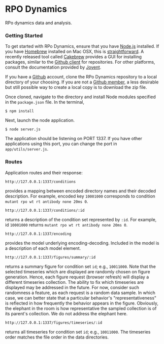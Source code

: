 RPO Dynamics
============

RPo dynamics data and analysis.


### Getting Started

To get started with RPo Dynamics, ensure that you have [Node.js](http://nodejs.org/) installed. If you have [Homebrew](http://brew.sh/) installed on Mac OSX, this is [straightforward](http://shapeshed.com/setting-up-nodejs-and-npm-on-mac-osx/). A recently released tool called [Cakebrew](http://www.cakebrew.com/) provides a GUI for installing packages, similar to the [Github client](https://mac.github.com/) for repositories. For other platforms, consult the documentation provided by [Joyent](https://github.com/joyent/node/wiki/Installing-Node.js-via-package-manager#ubuntu-mint). 

If you have a [Github](https://help.github.com/articles/set-up-git) account, clone the RPo Dynamics repository to a local directory of your choosing. If you are not a [Github member](https://github.com/pricing), a less desirable but still possible way to create a local copy is to download the zip file. 

Once cloned, navigate to the directory and install Node modules specified in the `package.json` file. In the terminal, 

```
$ npm install
```

Next, launch the node application.

```
$ node server.js
```

The application should be listening on PORT 1337. If you have other applications using this port, you can change the port in `app/utils/server.js`.


### Routes

Application routes and their response:

```
http://127.0.0.1:1337/conditions
```

provides a mapping between encoded directory names and their decoded description. For example, encoded key `10001000` corresponds to condition `mutant rpo wt rt antibody none 20ms 0`.

```
http://127.0.0.1:1337/conditions/:id
```

returns a description of the condition set represented by `:id`. For example, id `10001000` returns `mutant rpo wt rt antibody none 20ms 0`.

```
http://127.0.0.1:1337/encoding
```

provides the model underlying encoding-decoding. Included in the model is a description of each model element.

```
http://127.0.0.1:1337/figures/summary/:id
```

returns a summary figure for condition set `id`; e.g., `10011000`. Note that the selected timeseries which are displayed are randomly chosen on figure generation. Hence, each figure request (browser refresh) will display a different timeseries collection. The ability to fix which timeseries are displayed may be addressed in the future. For now, consider such randomness a feature, as each request is a random data sample. In which case, we can better state that a particular behavior's "representativeness" is reflected in how frequently the behavior appears in the figure. Obviously, the elephant in the room is how representative the sampled collection is of its parent's collection. We do not address the elephant here.

```
http://127.0.0.1:1337/figures/timeseries/:id
```

returns all timeseries for condition set `id`; e.g., `10011000`. The timeseries order matches the file order in the data directories.



